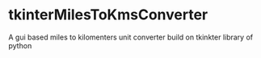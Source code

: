 # tkinterMilesToKmsConverter
 A gui based miles to kilomenters unit converter build on tkinkter library of python
